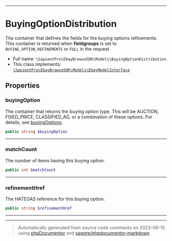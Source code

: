 ***

# BuyingOptionDistribution

The container that defines the fields for the buying options refinements. This container is returned when <b> fieldgroups</b> is set to <code>BUYING_OPTION_REFINEMENTS</code> or <code>FULL</code> in the request.



* Full name: `\SapientPro\EbayBrowseSDK\Models\BuyingOptionDistribution`
* This class implements:
[`\SapientPro\EbayBrowseSDK\Models\EbayModelInterface`](./EbayModelInterface.md)



## Properties


### buyingOption

The container that returns the buying option type. This will be AUCTION, FIXED_PRICE, CLASSIFIED_AD, or a combination of these options. For details, see <a href="/api-docs/buy/browse/resources/item_summary/methods/search#response.itemSummaries.buyingOptions">buyingOptions</a>.

```php
public string $buyingOption
```






***

### matchCount

The number of items having this buying option.

```php
public int $matchCount
```






***

### refinementHref

The HATEOAS reference for this buying option.

```php
public string $refinementHref
```






***



***
> Automatically generated from source code comments on 2023-06-15 using [phpDocumentor](http://www.phpdoc.org/) and [saggre/phpdocumentor-markdown](https://github.com/Saggre/phpDocumentor-markdown)
